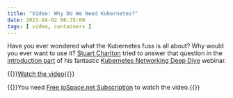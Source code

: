 ```yaml
---
title: "Video: Why Do We Need Kubernetes?"
date: 2021-04-02 06:35:00
tags: [ video, containers ]
---
```

Have you ever wondered what the Kubernetes fuss is all about? Why would you ever want to use it? [Stuart Charlton](https://www.ipspace.net/Author:Stuart_Charlton) tried to answer that question in the [introduction part](https://my.ipspace.net/bin/list?id=Kubernetes#INTRO) of his fantastic [Kubernetes Networking Deep Dive](https://www.ipspace.net/Kubernetes_Networking_Deep_Dive) webinar.

{{<jump>}}[Watch the video](https://my.ipspace.net/bin/get/Kubernetes/1.1%20-%20Why%20Do%20We%20Need%20Kubernetes.mp4?doccode=Kubernetes){{</jump>}}

{{<note info>}}You need [Free ipSpace.net Subscription](https://www.ipspace.net/Subscription/Free) to watch the video.{{</note>}}
